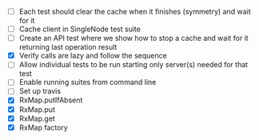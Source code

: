 - [ ] Each test should clear the cache when it finishes (symmetry) and wait for it
- [ ] Cache client in SingleNode test suite
- [ ] Create an API test where we show how to stop a cache and wait for it returning last operation result
- [x] Verify calls are lazy and follow the sequence
- [ ] Allow individual tests to be run starting only server(s) needed for that test
- [ ] Enable running suites from command line
- [ ] Set up travis
- [x] RxMap.putIfAbsent
- [x] RxMap.put
- [x] RxMap.get
- [x] RxMap factory

